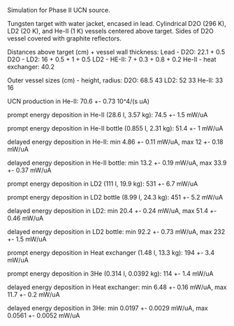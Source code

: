 Simulation for Phase II UCN source.

Tungsten target with water jacket, encased in lead.
Cylindrical D2O (296 K), LD2 (20 K), and He-II (1 K) vessels centered above target.
Sides of D2O vessel covered with graphite reflectors.

Distances above target (cm) + vessel wall thickness:
Lead - D2O: 22.1 + 0.5
D2O - LD2: 16 + 0.5 + 1 + 0.5
LD2 - HE-II: 7 + 0.3 + 0.8 + 0.2
He-II - heat exchanger: 40.2

Outer vessel sizes (cm) - height, radius:
D2O: 68.5 43
LD2: 52 33
He-II: 33 16

UCN production in He-II:
70.6 +- 0.73 10^4/(s uA)

prompt energy deposition in He-II (28.6 l, 3.57 kg):
74.5 +- 1.5 mW/uA

prompt energy deposition in He-II bottle (0.855 l, 2.31 kg):
51.4 +- 1 mW/uA

delayed energy deposition in He-II:
min 4.86 +- 0.11 mW/uA, max 12 +- 0.18 mW/uA

delayed energy deposition in He-II bottle:
min 13.2 +- 0.19 mW/uA, max 33.9 +- 0.37 mW/uA

prompt energy deposition in LD2 (111 l, 19.9 kg):
531 +- 6.7 mW/uA

prompt energy deposition in LD2 bottle (8.99 l, 24.3 kg):
451 +- 5.2 mW/uA

delayed energy deposition in LD2:
min 20.4 +- 0.24 mW/uA, max 51.4 +- 0.46 mW/uA

delayed energy deposition in LD2 bottle:
min 92.2 +- 0.73 mW/uA, max 232 +- 1.5 mW/uA

prompt energy deposition in Heat exchanger (1.48 l, 13.3 kg):
194 +- 3.4 mW/uA

prompt energy deposition in 3He (0.314 l, 0.0392 kg):
114 +- 1.4 mW/uA

delayed energy deposition in Heat exchanger:
min 6.48 +- 0.16 mW/uA, max 11.7 +- 0.2 mW/uA

delayed energy deposition in 3He:
min 0.0197 +- 0.0029 mW/uA, max 0.0561 +- 0.0052 mW/uA

